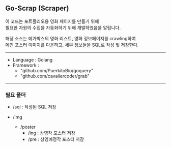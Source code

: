 ## Go-Scrap (Scraper)

이 코드는 포트폴리오용 영화 페이지를 만들기 위해\
필요한 자원의 수집을 자동화하기 위해 개발하였음을 알립니다.

해당 소스는 메가박스의 영화 리스트, 영화 정보페이지를 crawling하여\
메인 포스터 이미지를 다운하고, 세부 정보들을 SQL로 작성 및 저장한다.

---

- Language : Golang
- Framework :
    - "github.com/PuerkitoBio/goquery"
    - "github.com/cavaliercoder/grab"

---
### 필요 폴더
- /sql : 작성된 SQL 저장

- /img
    - /poster
        - /ing : 상영작 포스터 저장
        - /pre : 상영예정작 포스터 저장
